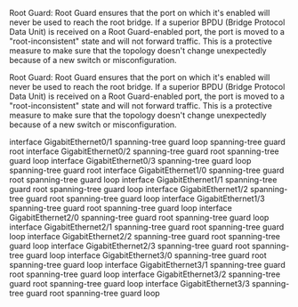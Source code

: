 Root Guard:
Root Guard ensures that the port on which it's enabled will never be used to reach the root bridge. If a superior BPDU (Bridge Protocol Data Unit) 
is received on a Root Guard-enabled port, the port is moved to a "root-inconsistent" state and will 
not forward traffic. This is a protective measure to make sure that the topology doesn't change unexpectedly because of a new switch or misconfiguration.

Root Guard:
Root Guard ensures that the port on which it's enabled will never be used to reach the root bridge. If a superior BPDU (Bridge Protocol Data Unit) 
is received on a Root Guard-enabled port, the port is moved to a "root-inconsistent" state and will not forward traffic.
This is a protective measure to make sure that the topology doesn't change unexpectedly because of a new switch or misconfiguration.

interface GigabitEthernet0/1
 spanning-tree guard loop
spanning-tree guard root
interface GigabitEthernet0/2
 spanning-tree guard root
spanning-tree guard loop
interface GigabitEthernet0/3
 spanning-tree guard loop
spanning-tree guard root
interface GigabitEthernet1/0
 spanning-tree guard root
spanning-tree guard loop
interface GigabitEthernet1/1
 spanning-tree guard root
spanning-tree guard loop
 interface GigabitEthernet1/2
 spanning-tree guard root
spanning-tree guard loop
 interface GigabitEthernet1/3
 spanning-tree guard root
 spanning-tree guard loop
 interface GigabitEthernet2/0
  spanning-tree guard root
  spanning-tree guard loop
  interface GigabitEthernet2/1
  spanning-tree guard root
  spanning-tree guard loop
  interface GigabitEthernet2/2
  spanning-tree guard root
  spanning-tree guard loop
  interface GigabitEthernet2/3
  spanning-tree guard root
  spanning-tree guard loop
  interface GigabitEthernet3/0
  spanning-tree guard root
  spanning-tree guard loop
  interface GigabitEthernet3/1
  spanning-tree guard root
  spanning-tree guard loop
  interface GigabitEthernet3/2
  spanning-tree guard root
  spanning-tree guard loop
  interface GigabitEthernet3/3
  spanning-tree guard root
  spanning-tree guard loop
